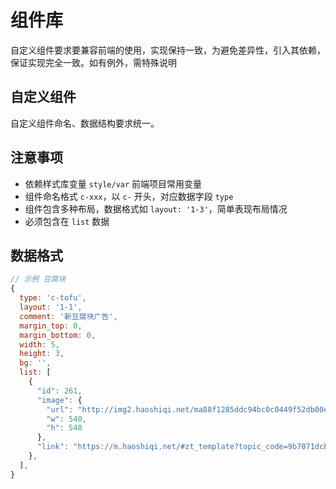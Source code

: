 # 组件库

自定义组件要求要兼容前端的使用，实现保持一致，为避免差异性，引入其依赖，保证实现完全一致。如有例外，需特殊说明

## 自定义组件

自定义组件命名、数据结构要求统一。

## 注意事项

- 依赖样式库变量 `style/var` 前端项目常用变量
- 组件命名格式 `c-xxx`，以 `c-` 开头，对应数据字段 `type`
- 组件包含多种布局，数据格式如 `layout: '1-3'`，简单表现布局情况
- 必须包含在 `list` 数据

## 数据格式

```js
// 示例 豆腐块
{
  type: 'c-tofu',
  layout: '1-1',
  comment: '新豆腐块广告',
  margin_top: 0,
  margin_bottom: 0,
  width: 5,
  height: 3,
  bg: '',
  list: [
    {
      "id": 261,
      "image": {
        "url": "http://img2.haoshiqi.net/ma88f1285ddc94bc0c0449f52db00e14b5.jpg",
        "w": 540,
        "h": 540
      },
      "link": "https://m.haoshiqi.net/#zt_template?topic_code=9b7071dcbe6bf142260b62c3f277665a"
    },
  ],
}
```
